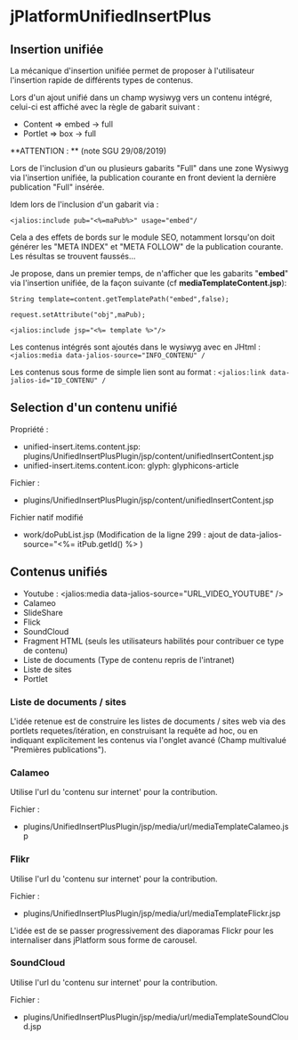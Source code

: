 # jPlatformUnifiedInsertPlus


## Insertion unifiée

La mécanique d'insertion unifiée permet de proposer à l'utilisateur l'insertion rapide de différents types de contenus.

Lors d'un ajout unifié dans un champ wysiwyg vers un contenu intégré, celui-ci est affiché avec la règle de gabarit suivant :
- Content => embed -> full
- Portlet => box -> full

**ATTENTION : ** (note SGU 29/08/2019)

Lors de l'inclusion d'un ou plusieurs gabarits "Full" dans une zone Wysiwyg via l'insertion unifiée, la publication courante en front devient la dernière publication "Full" insérée. 


Idem lors de l'inclusion d'un gabarit via : 

``<jalios:include pub="<%=maPub%>" usage="embed"/``

Cela a des effets de bords sur le module SEO, notamment lorsqu'on doit générer les "META INDEX" et "META FOLLOW" de la publication courante. Les résultas se trouvent faussés...


Je propose, dans un premier temps, de n'afficher que les gabarits "**embed**" via l'insertion unifiée, de la façon suivante (cf **mediaTemplateContent.jsp**):
 
``String template=content.getTemplatePath("embed",false);``

``request.setAttribute("obj",maPub);``

``<jalios:include jsp="<%= template %>"/>``




Les contenus intégrés sont ajoutés dans le wysiwyg avec en JHtml :``<jalios:media data-jalios-source="INFO_CONTENU" /``

Les contenus sous forme de simple lien sont au format : ``<jalios:link data-jalios-id="ID_CONTENU" /``

## Selection d'un contenu unifié

Propriété :
+ unified-insert.items.content.jsp: plugins/UnifiedInsertPlusPlugin/jsp/content/unifiedInsertContent.jsp
+ unified-insert.items.content.icon: glyph: glyphicons-article

Fichier :
+ plugins/UnifiedInsertPlusPlugin/jsp/content/unifiedInsertContent.jsp

Fichier natif modifié 
- work/doPubList.jsp
(Modification de la ligne 299 : ajout de data-jalios-source="<%= itPub.getId() %> )

## Contenus unifiés

- Youtube : <jalios:media data-jalios-source="URL_VIDEO_YOUTUBE" />
- Calameo
- SlideShare
- Flick
- SoundCloud
- Fragment HTML (seuls les utilisateurs habilités pour contribuer ce type de contenu)
- Liste de documents (Type de contenu repris de l'intranet) 
- Liste de sites
- Portlet


### Liste de documents / sites
L'idée retenue est de construire les listes de documents / sites web via des portlets requetes/itération, en construisant la requête ad hoc, ou en indiquant explicitement les contenus via l'onglet avancé (Champ multivalué "Premières publications").



### Calameo

Utilise l'url du 'contenu sur internet' pour la contribution.

Fichier :
+ plugins/UnifiedInsertPlusPlugin/jsp/media/url/mediaTemplateCalameo.jsp


### Flikr

Utilise l'url du 'contenu sur internet' pour la contribution.

Fichier :
+ plugins/UnifiedInsertPlusPlugin/jsp/media/url/mediaTemplateFlickr.jsp

L'idée est de se passer progressivement des diaporamas Flickr pour les internaliser dans jPlatform sous forme de carousel.

### SoundCloud

Utilise l'url du 'contenu sur internet' pour la contribution.

Fichier :
+ plugins/UnifiedInsertPlusPlugin/jsp/media/url/mediaTemplateSoundCloud.jsp
